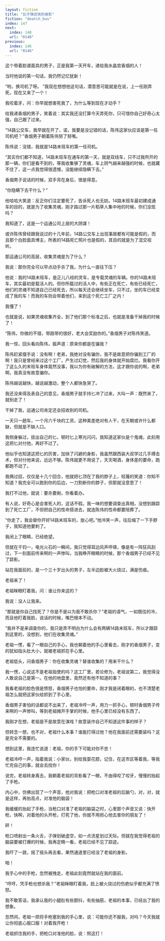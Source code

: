 ```yaml
---
layout: fiction
title: "比子弹还快的身影"
fiction: "deatch_bus"
index: 147
next:
  index: 148
  url: "0148"
previous:
  index: 146
  url: "0146"
---
```

这个带着脸谱面具的男子，正是我第一天开车，递给我水晶宫香烟的人！

当时他说的第一句话，我仍然记忆犹新！

“哟，换司机了呀。  ”我现在想想他这句话，潜意思可能就是在说，上一任刚弄死，现在又来了一个！

我咬着牙，问：你早就想害死我了，为什么等到现在才动手？

给我递香烟的男子，笑着说：其实我还没打算今天弄死你，只可惜你自己好奇心太强，自己跟了过来。

“14路公交车，我早就在开了，诺，我要是没记错的话，陈伟这家伙应该是第一任司机吧？”香烟男子朝着陈伟努了努嘴。

陈伟说：没错，我就是14路末班车的第一任司机。

“其实你们都不知道，14路末班车在通车的第一天，就是双线车，只不过我所开的那一辆，你们是看不到的，等我收集够了灵魂，车上阴气越来越强的时候，也就藏不住了，这一点我觉得很遗憾，没能继续隐瞒下去。”

香烟男子说话的时候，双手背在身后，很是得意。

“你隐瞒下去干什么？”

他哈哈大笑道：反正你们注定要死了，告诉死人也无妨。14路末班车最初建成通车的目的，就是为了收集灵魂，刚才路过那一片稻草人集中地的时候，你们没现吗？

我知道了，这是一个运通公司上层的大阴谋！

或许陈伟曾经跟我说过的十几年前，14路公交车上出现事故都有可能是假的，而且那个白脸面具博主，所表的14路死亡照片也是假的，其目的就是为了混交视听。

那运通公司的高层，收集灵魂是为了什么？

我说：那你完全可以早点动手杀了我，为什么一直往下压？

他说：我的14路末班车，是正儿八经的灵车，是专载灵魂的车辆。你的14路末班车，其实最初是载活人的。但你所载过的活人中，有些正在死亡，有些已经死亡，他们的灵魂不知道自己已经死去，所以每天还会继续坐车，只不过，坐的车已经变成了我的车！而我的车则会带着他们，来到这个死亡工厂之内！

我懂了！

也就是说，如果灵魂收集齐全，到了他们那个标准之后，也就是准备干掉我的时候了！

“陈伟，你做的不错，带路带的很好，老大会奖励你的。”香烟男子对陈伟笑道。

我一惊，回头看向陈伟，振声道：原来你都是在骗我？

陈伟赶紧摆手说：没有啊！老弟，我绝对没有骗你，我不是故意把你骗到工厂的啊！我只是曾经来过这个工厂，产生过幻觉，然后我的身体就开始腐烂。我看你开了这么久的末班车身体竟然没事，我以为你有破解的方法，这才跟你说的啊，老弟啊，我真没有故意骗你。

陈伟越说越快，越说越激动，整个人都快急哭了。

我还没来得及表自己的意见，香烟男子就手持匕冲了过来，大叫一声：既然来了，就别走了！

干掉了我，运通公司肯定还会招收别的司机。

一天只一趟车，一个月六千块的工资，这种美差绝对有人干，在天朝或许什么都缺，但就是不缺人口。

我侧身躲过，拔出自己的匕，顿时匕上寒光闪闪，我知道这家伙是个鬼魂，此刻用这把匕对付他，再好不过了。

他似乎也知道这把匕的厉害，加快了闪避的身影，我虽然跟西装大叔学过几手搏击术，但对付他来说，远远不够。陈伟就更不用说了，天天喝酒，身体差的要命，跑都跑不动了。

我俩过招，仅仅是十几个回合，他就把匕顶在了我的脖子上，轻蔑的笑道：你知不知道？我完全可以跑到你的后边，一刀割断你的脖子，但那就没意思了！

我打不过他，就说：要杀要剐，你看着办。

有人说，好奇心是会害死人的，这话不假。我一味的想要调查出真相，没想到跟踪到了死亡工厂，不但把自己的性命搭进去，就连陈伟的性命都要陪葬了。

“你走了，我会替你开好14路末班车的，放心吧。”他冷笑一声，往后缩了一下手脖子，我知道他要刺了。

我闭上了眼睛，已经绝望。

但就在千钧一，电光火石的一瞬间，我只觉得耳边风声呼啸，像是有一阵狂风刮过，下一刻面前传来啊的一声惨叫，当我睁开眼睛的时候，那个香烟男子已经不见了踪影。

站在我面前的，是一个三十岁出头的男子，左半边脸被大火烧过，满是伤痕。

老祖来了！

老祖眯眼盯着我，问：谁让你来这的？

我说：没人让我来。

“那就是你自己找死了？你是不是以为我不敢杀你？”老祖的语气，一如既往的冷，而且他盯着我脸，说话的时候，嘴巴根本不动。

“我并不是来调查你的，我只是弄不明白为什么会有两辆14路末班车，所以才跟踪到这里的，没想到，他们在收集灵魂。”

老祖一愣，看了一眼自己的手心，我也朝着他的手心里看去，刚才的香烟男子，变的犹如指头肚大小，就被老祖抓在手心里。

老祖低头，问香烟男子：你在收集灵魂？替谁收集的？用来干什么？

我一愣，心说这不是老祖指使的吗？这工厂里，若论修为，老祖说第二，我觉得没人敢说自己是第一。在他的地盘里，竟然还有他不知道的事？

我看老祖的脸色很是愤怒，香烟男子也怕的要命，刚才我是闭着眼的，也不清楚老祖怎么就把这家伙给抓到了手心里。

香烟男子害怕的话都说不出来了，老祖冷哼一声，用力一抓手心，顿时香烟男子传来啊的一声惨叫，等到老祖摊开手掌的时候，他手心里已经没有东西了。

我刚才在想，老祖是不是故意在演戏？故意装作自己不知道这件事的样子？

但转念一想，也不对，老祖什么本事？谁能打得过他？他在我面前还需要装吗？这是完全不需要的。

想到这里，我连忙说道：老祖，你的手下可能对你不忠！

老祖冷哼一声，指着我说：小家伙，别给我耍花腔，记住，在这市区等着我，等我忙完自己的事，就会去找你！

说完，老祖转身离去，我朝着老祖的背影看了一眼，不由得咬了咬牙，慢慢的抬起了手枪。

内心中，仿佛出现了一个声音，他对我说：把枪口对准老祖的后脑勺，对，对，就是这样，再抬高点，对准他的脑袋！

我缓缓的抬起了手枪，当枪口对准了老祖的脑袋之时，心里那个声音又说：快开枪，快啊，对着他的头开枪，打死了他，你就不用担心他去害你的朋友了！

砰！

枪口喷射出一条火舌，子弹划破虚空，如一点流星划过天际。但就在我觉得老祖的脑袋要被打爆的时候，我再定睛一看，老祖已经不见了踪迹。

我吓了一跳，摇了摇头再去看，果然通道里已经没了老祖的身影。

啪！

我手心中的手枪，忽然被拽走，老祖此刻竟然就站在我的面前。

“哼哼，凭手枪也想杀我？”老祖眯眼盯着我，脸上被火烧过的伤疤似乎都充满了愤怒。

我不敢答话，我承认我的小腿肚有些颤抖，有些抽筋，老祖的本事，已经出了我的想象。

忽然间，老祖一把将手枪塞到我的手心里，说：可能你还不服我，对吗？今天我就让你彻底心服口服！对着我开枪！

老祖抓住我的手，把枪口对准他的脸，说：照这打！